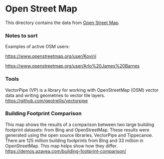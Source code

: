 # Open Street Map

This directory contains the data from [Open Street Map](https://www.openstreetmap.org/).

### Notes to sort

Examples of active OSM users:

https://www.openstreetmap.org/user/Kovirii

https://www.openstreetmap.org/user/Arlo%20James%20Barnes

### Tools
VectorPipe (VP) is a library for working with OpenStreetMap (OSM) vector data and writing geometries to vector tile layers. 
https://github.com/geotrellis/vectorpipe


### Building Footprint Comparison
This map shows the results of a comparison between two large building footprint datasets: from Bing and OpenStreetMap. These results were generated using the open source libraries, VectorPipe and Tippecanoe. There are 125 million building footprints from Bing and 33 million in OpenStreetMap. This map helps show how they differ.
https://demos.azavea.com/building-footprint-comparison/